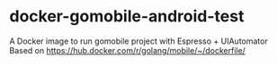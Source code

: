 # docker-gomobile-android-test
A Docker image to run gomobile project with Espresso + UIAutomator
Based on https://hub.docker.com/r/golang/mobile/~/dockerfile/
